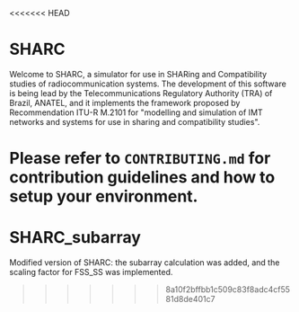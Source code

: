 <<<<<<< HEAD
# SHARC
Welcome to SHARC, a simulator for use in SHARing and Compatibility studies of radiocommunication systems. The development of this software is being lead by the Telecommunications Regulatory Authority (TRA) of Brazil, ANATEL, and it implements the framework proposed by Recommendation ITU-R M.2101 for "modelling and simulation of IMT networks and systems for use in sharing and compatibility studies".

Please refer to `CONTRIBUTING.md` for contribution guidelines and how to setup your environment.
=======
# SHARC_subarray
Modified version of SHARC: the subarray calculation was added, and the scaling factor for FSS_SS was implemented.
>>>>>>> 8a10f2bffbb1c509c83f8adc4cf5581d8de401c7
